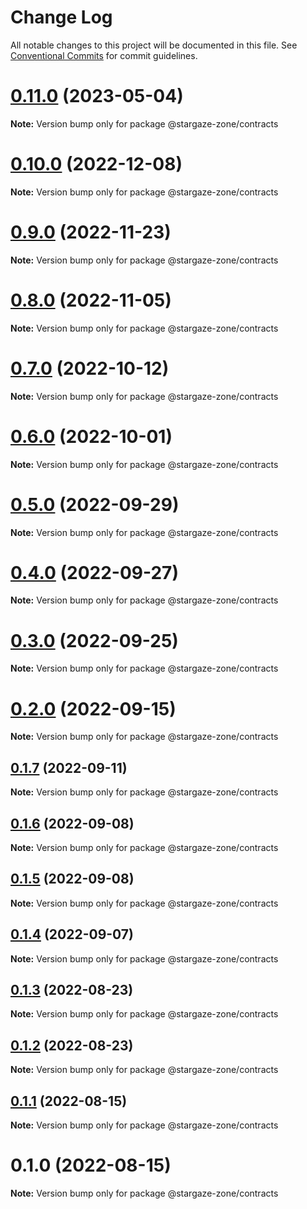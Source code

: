 # Change Log

All notable changes to this project will be documented in this file.
See [Conventional Commits](https://conventionalcommits.org) for commit guidelines.

# [0.11.0](https://github.com/cosmology-tech/stargazejs/compare/@stargaze-zone/contracts@0.10.0...@stargaze-zone/contracts@0.11.0) (2023-05-04)

**Note:** Version bump only for package @stargaze-zone/contracts





# [0.10.0](https://github.com/cosmology-tech/stargazejs/compare/@stargaze-zone/contracts@0.9.0...@stargaze-zone/contracts@0.10.0) (2022-12-08)

**Note:** Version bump only for package @stargaze-zone/contracts





# [0.9.0](https://github.com/cosmology-tech/stargazejs/compare/@stargaze-zone/contracts@0.8.0...@stargaze-zone/contracts@0.9.0) (2022-11-23)

**Note:** Version bump only for package @stargaze-zone/contracts





# [0.8.0](https://github.com/cosmology-tech/stargazejs/compare/@stargaze-zone/contracts@0.7.0...@stargaze-zone/contracts@0.8.0) (2022-11-05)

**Note:** Version bump only for package @stargaze-zone/contracts





# [0.7.0](https://github.com/cosmology-tech/stargazejs/compare/@stargaze-zone/contracts@0.6.0...@stargaze-zone/contracts@0.7.0) (2022-10-12)

**Note:** Version bump only for package @stargaze-zone/contracts





# [0.6.0](https://github.com/cosmology-tech/stargazejs/compare/@stargaze-zone/contracts@0.5.0...@stargaze-zone/contracts@0.6.0) (2022-10-01)

**Note:** Version bump only for package @stargaze-zone/contracts





# [0.5.0](https://github.com/cosmology-tech/stargazejs/compare/@stargaze-zone/contracts@0.4.0...@stargaze-zone/contracts@0.5.0) (2022-09-29)

**Note:** Version bump only for package @stargaze-zone/contracts





# [0.4.0](https://github.com/cosmology-tech/stargazejs/compare/@stargaze-zone/contracts@0.3.0...@stargaze-zone/contracts@0.4.0) (2022-09-27)

**Note:** Version bump only for package @stargaze-zone/contracts





# [0.3.0](https://github.com/cosmology-tech/stargazejs/compare/@stargaze-zone/contracts@0.2.0...@stargaze-zone/contracts@0.3.0) (2022-09-25)

**Note:** Version bump only for package @stargaze-zone/contracts





# [0.2.0](https://github.com/cosmology-tech/stargazejs/compare/@stargaze-zone/contracts@0.1.7...@stargaze-zone/contracts@0.2.0) (2022-09-15)

**Note:** Version bump only for package @stargaze-zone/contracts





## [0.1.7](https://github.com/cosmology-tech/stargazejs/compare/@stargaze-zone/contracts@0.1.6...@stargaze-zone/contracts@0.1.7) (2022-09-11)

**Note:** Version bump only for package @stargaze-zone/contracts





## [0.1.6](https://github.com/cosmology-tech/stargazejs/compare/@stargaze-zone/contracts@0.1.5...@stargaze-zone/contracts@0.1.6) (2022-09-08)

**Note:** Version bump only for package @stargaze-zone/contracts





## [0.1.5](https://github.com/cosmology-tech/stargazejs/compare/@stargaze-zone/contracts@0.1.4...@stargaze-zone/contracts@0.1.5) (2022-09-08)

**Note:** Version bump only for package @stargaze-zone/contracts





## [0.1.4](https://github.com/cosmology-tech/stargazejs/compare/@stargaze-zone/contracts@0.1.3...@stargaze-zone/contracts@0.1.4) (2022-09-07)

**Note:** Version bump only for package @stargaze-zone/contracts





## [0.1.3](https://github.com/cosmology-tech/stargazejs/compare/@stargaze-zone/contracts@0.1.2...@stargaze-zone/contracts@0.1.3) (2022-08-23)

**Note:** Version bump only for package @stargaze-zone/contracts





## [0.1.2](https://github.com/cosmology-tech/stargazejs/compare/@stargaze-zone/contracts@0.1.1...@stargaze-zone/contracts@0.1.2) (2022-08-23)

**Note:** Version bump only for package @stargaze-zone/contracts





## [0.1.1](https://github.com/cosmology-tech/stargazejs/compare/@stargaze-zone/contracts@0.1.0...@stargaze-zone/contracts@0.1.1) (2022-08-15)

**Note:** Version bump only for package @stargaze-zone/contracts





# 0.1.0 (2022-08-15)

**Note:** Version bump only for package @stargaze-zone/contracts
